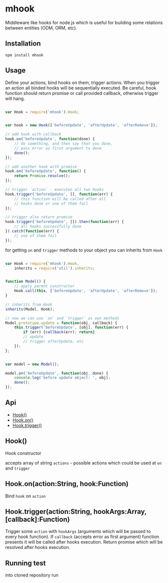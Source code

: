 # mhook

Middleware like hooks for node.js which is useful for building some relations
between entities (ODM, ORM, etc).


## Installation

```
npm install mhook
```


## Usage

Define your actions, bind hooks on them, trigger actions.
When you trigger an action all binded hooks will be sequentially executed.
Be careful, hook function should return promise or call provided callback, otherwise trigger will hang.

```js

var Hook = require('mhook').Hook;


var hook = new Hook(['beforeUpdate', 'afterUpdate', 'afterRemove']);

// add hook with callback
hook.on('beforeUpdate', function(done) {
	// do something, and then say that you done,
	// pass error as first argument to done
	done();
});

// add another hook with promise
hook.on('beforeUpdate', function() {
	return Promise.resolve();
});

// trigger `action` - executes all two hooks
hook.trigger('beforeUpdate', [], function(err) {
	// this function will be called after all
	// hooks done or one of them fail
});

// trigger also return promise
hook.trigger('beforeUpdate', []).then(function(err) {
	// all hooks successfully done
}).catch(function(err) {
	// one of them fail
});

```

for getting `on` and `trigger` methods to your object you can inherits from `Hook`


```js

var Hook = require('mhook').Hook,
	inherits = require('util').inherits;


function Model() {
	// apply parent cunstructor
	Hook.call(this, ['beforeUpdate', 'afterUpdate', 'afterRemove']);
}

// inherits from Hook
inherits(Model, Hook);

// now we can use `on` and `trigger` as own methods
Model.prototype.update = function(obj, callback) {
	this.trigger('beforeUpdate', [obj], function(err) {
		if (err) {callback(err); return}
		// update
		// trigger afterUpdate, etc
	});
};


var model = new Model();

model.on('beforeUpdate', function(obj, done) {
	console.log('before update object: ', obj);
	done();
});

```


## Api

  - [Hook()](#hook)
  - [Hook.on()](#hookonactionstringhookfunction)
  - [Hook.trigger()](#hooktriggeractionstringhookargsarraycallbackfunction)

## Hook()

  Hook constructor

  accepts array of string `actions` - possible actions which could be used
  at `on` and `trigger`

## Hook.on(action:String, hook:Function)

  Bind `hook` on `action`

## Hook.trigger(action:String, hookArgs:Array, [callback]:Function)

  Trigger some `action` with `hookArgs` (arguments which will be passed to
  every hook function).
  If `callback` (accepts error as first argument) function presents it will be
  called after hooks execution.
  Return promise which will be resolved after hooks execution.


## Running test

into cloned repository run
